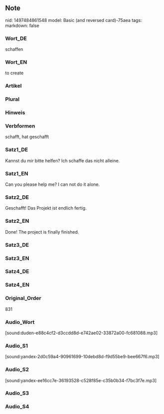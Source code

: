 ## Note
nid: 1497484861548
model: Basic (and reversed card)-75aea
tags: 
markdown: false

### Wort_DE
schaffen

### Wort_EN
to create

### Artikel


### Plural


### Hinweis


### Verbformen
schafft, hat geschafft

### Satz1_DE
Kannst du mir bitte helfen? Ich schaffe das nicht alleine.

### Satz1_EN
Can you please help me? I can not do it alone.

### Satz2_DE
Geschafft! Das Projekt ist endlich fertig.

### Satz2_EN
Done! The project is finally finished.

### Satz3_DE


### Satz3_EN


### Satz4_DE


### Satz4_EN


### Original_Order
831

### Audio_Wort
[sound:duden-e88c4cf2-d3ccdd8d-e742ae02-33872a00-fc681088.mp3]

### Audio_S1
[sound:yandex-2d0c59a4-90961699-10debd8d-f9d55be9-bee667f6.mp3]

### Audio_S2
[sound:yandex-ee16cc7e-36193528-c528f85e-c35b0b34-f7bc3f7e.mp3]

### Audio_S3


### Audio_S4


